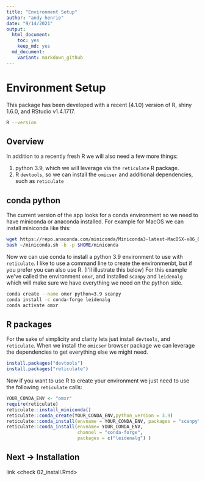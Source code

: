 ```yaml
---
title: "Environment Setup"
author: "andy henrie"
date: "9/14/2021"
output:
  html_document: 
    toc: yes
    keep_md: yes
  md_document:
    variant: markdown_github
---
```





# Environment Setup

This package has been developed with a recent (4.1.0) version of R, shiny 1.6.0, and RStudio v1.4.1717.  

```bash
R --version
```

## Overview

In addition to a recently fresh R we will also need a few more things:

1. python 3.9, which we will leverage via the `reticulate` R package. 
2. R `devtools`, so we can install the `omicser` and additional dependencies, such as `reticulate`


## conda python 

The current version of the app looks for a conda environment so we need to have miniconda or anaconda installed.   For example for MacOS we can install miniconda like this:


```bash
wget https://repo.anaconda.com/miniconda/Miniconda3-latest-MacOSX-x86_64.sh -O ~/miniconda.sh
bash ~/miniconda.sh -b -p $HOME/miniconda
```

Now we can use conda to install a python 3.9 environment to use with `reticulate`.   I like to use a command line to create the environmenbt, but if you prefer you can also use R. (I'll illustrate this below) 
For this example we've called the environment `omxr`, and installed `scanpy` and `leidenalg` which will make sure we have everything we need on the python side.

```bash
conda create --name omxr python=3.9 scanpy                                                                             
conda install -c conda-forge leidenalg                                                                                  
conda activate omxr
```


## R packages
For the sake of simplicity and clarity lets just install `devtools`, and `reticulate`.  When we install the `omicser` browser package we can leverage the dependencies to get everything else we might need.



```r
install.packages("devtools")
install.packages("reticulate")
```

Now if you want to use R to create your environment we just need to use the following `reticulate` calls:


```r
YOUR_CONDA_ENV <- "omxr"
require(reticulate)
reticulate::install_miniconda() 
reticulate::conda_create(YOUR_CONDA_ENV,python_version = 3.9)
reticulate::conda_install(envname = YOUR_CONDA_ENV, packages = "scanpy")
reticulate::conda_install(envname= YOUR_CONDA_ENV,
                          channel = "conda-forge",
                          packages = c("leidenalg") )
```


## Next -> Installation

link <check 02_install.Rmd>

